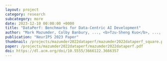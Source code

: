 ```yaml
---
layout: project
category: research
subcategory: more
date: 2023-12-10 00:00:00 +0000
title: "DataPerf: Benchmarks for Data-Centric AI Development"
author: "Mark Mazumder, Colby Banbury, ..., <b>Tzu-Sheng Kuo</b>, ..., Newsha Ardalani, Praveen Paritosh, Ce Zhang, James Zou, Carole-Jean Wu, Cody Coleman, Andrew Ng, Peter Mattson, Vijay Janapa Reddi"
publication: "NeurIPS 2023 Paper"
thumbnail: /projects/mazumder2022dataperf/mazumder2022dataperf_square.png
paper: /projects/mazumder2022dataperf/mazumder2022dataperf.pdf
doi: https://dl.acm.org/doi/10.5555/3666122.3666357
---
```

